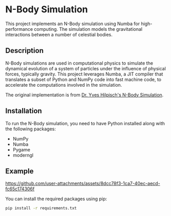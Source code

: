 # N-Body Simulation

This project implements an N-Body simulation using Numba for high-performance computing. The simulation models the gravitational interactions between a number of celestial bodies.

## Description

N-Body simulations are used in computational physics to simulate the dynamical evolution of a system of particles under the influence of physical forces, typically gravity. This project leverages Numba, a JIT compiler that translates a subset of Python and NumPy code into fast machine code, to accelerate the computations involved in the simulation.

The original implementation is from [Dr. Yves Hilpisch's N-Body Simulation](https://hilpisch.com/Continuum_N_Body_Simulation_Numba_27072013.html). 

## Installation

To run the N-Body simulation, you need to have Python installed along with the following packages:

- NumPy
- Numba
- Pygame
- moderngl

## Example
https://github.com/user-attachments/assets/8dcc78f3-1ca7-40ec-aecd-fc65c174306f

You can install the required packages using pip:

```sh
pip install -r requirements.txt

